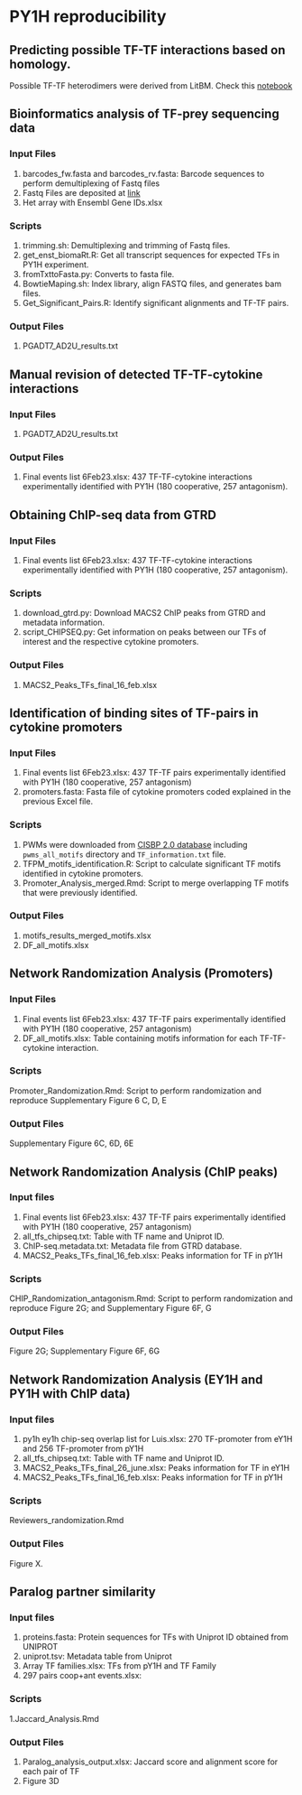 # PY1H reproducibility

## Predicting possible TF-TF interactions based on homology.
Possible TF-TF heterodimers were derived from LitBM. Check this [notebook](https://github.com/jfuxman/PY1H_reproducibility/blob/main/Get_TF_pairs.ipynb)

## Bioinformatics analysis of TF-prey sequencing data
### Input Files
1. barcodes_fw.fasta and barcodes_rv.fasta: Barcode sequences to perform demultiplexing of Fastq files
2. Fastq Files are deposited at [link](www.google.com)
3. Het array with Ensembl Gene IDs.xlsx
### Scripts
1. trimming.sh: Demultiplexing and trimming of Fastq files.
2. get_enst_biomaRt.R: Get all transcript sequences for expected TFs in PY1H experiment.
3. fromTxttoFasta.py: Converts to fasta file.
4. BowtieMaping.sh: Index library, align FASTQ files, and generates bam files.
5. Get_Significant_Pairs.R: Identify significant alignments and TF-TF pairs.
### Output Files
1. PGADT7_AD2U_results.txt

## Manual revision of detected TF-TF-cytokine interactions
### Input Files
1. PGADT7_AD2U_results.txt
### Output Files
1. Final events list 6Feb23.xlsx: 437 TF-TF-cytokine interactions experimentally identified with PY1H (180 cooperative, 257 antagonism).

## Obtaining ChIP-seq data from GTRD
### Input Files
1. Final events list 6Feb23.xlsx: 437 TF-TF-cytokine interactions experimentally identified with PY1H (180 cooperative, 257 antagonism).
### Scripts
1. download_gtrd.py: Download MACS2 ChIP peaks from GTRD and metadata information.
2. script_CHIPSEQ.py: Get information on peaks between our TFs of interest and the respective cytokine promoters.
### Output Files
1. MACS2_Peaks_TFs_final_16_feb.xlsx

## Identification of binding sites of TF-pairs in cytokine promoters
### Input Files
1. Final events list 6Feb23.xlsx: 437 TF-TF pairs experimentally identified with PY1H (180 cooperative, 257 antagonism)
2. promoters.fasta: Fasta file of cytokine promoters coded explained in the previous Excel file.
### Scripts
1. PWMs were downloaded from [CISBP 2.0 database](http://cisbp.ccbr.utoronto.ca/bulk.php) including `pwms_all_motifs` directory and `TF_information.txt` file.
2. TFPM_motifs_identification.R: Script to calculate significant TF motifs identified in cytokine promoters.
3. Promoter_Analysis_merged.Rmd: Script to merge overlapping TF motifs that were previously identified.
### Output Files
1. motifs_results_merged_motifs.xlsx
2. DF_all_motifs.xlsx

## Network Randomization Analysis (Promoters)
### Input Files
1. Final events list 6Feb23.xlsx: 437 TF-TF pairs experimentally identified with PY1H (180 cooperative, 257 antagonism)
2. DF_all_motifs.xlsx: Table containing motifs information for each TF-TF-cytokine interaction.
### Scripts
Promoter_Randomization.Rmd: Script to perform randomization and reproduce Supplementary Figure 6 C, D, E 
### Output Files
Supplementary Figure 6C, 6D, 6E

## Network Randomization Analysis (ChIP peaks)
### Input files
1. Final events list 6Feb23.xlsx: 437 TF-TF pairs experimentally identified with PY1H (180 cooperative, 257 antagonism)
2. all_tfs_chipseq.txt: Table with TF name and Uniprot ID.
3. ChIP-seq.metadata.txt: Metadata file from GTRD database.
4. MACS2_Peaks_TFs_final_16_feb.xlsx: Peaks information for TF in pY1H
### Scripts
CHIP_Randomization_antagonism.Rmd: Script to perform randomization and reproduce Figure 2G; and Supplementary Figure 6F, G
### Output Files
Figure 2G; Supplementary Figure 6F, 6G

## Network Randomization Analysis (EY1H and PY1H with ChIP data)
### Input files
1. py1h ey1h chip-seq overlap list for Luis.xlsx: 270 TF-promoter from eY1H and 256 TF-promoter from pY1H
2. all_tfs_chipseq.txt: Table with TF name and Uniprot ID.
3. MACS2_Peaks_TFs_final_26_june.xlsx:  Peaks information for TF in eY1H
4. MACS2_Peaks_TFs_final_16_feb.xlsx: Peaks information for TF in pY1H
### Scripts
Reviewers_randomization.Rmd
### Output Files
Figure X.

## Paralog partner similarity

### Input files
1. proteins.fasta: Protein sequences for TFs with Uniprot ID obtained from UNIPROT
2. uniprot.tsv: Metadata table from Uniprot
3. Array TF families.xlsx: TFs from pY1H and TF Family
4. 297 pairs coop+ant events.xlsx:
### Scripts
1.Jaccard_Analysis.Rmd
### Output Files
1. Paralog_analysis_output.xlsx: Jaccard score and alignment score for each pair of TF
2. Figure 3D
  
